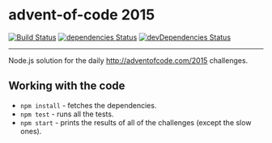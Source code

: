 # advent-of-code 2015
[![Build Status](https://travis-ci.org/gbranchaudrubenovitch/advent-of-code-2015.svg?branch=master)](https://travis-ci.org/gbranchaudrubenovitch/advent-of-code-2015)
[![dependencies Status](https://david-dm.org/gbranchaudrubenovitch/advent-of-code-2015/status.svg)](https://david-dm.org/gbranchaudrubenovitch/advent-of-code-2015)
[![devDependencies Status](https://david-dm.org/gbranchaudrubenovitch/advent-of-code-2015/dev-status.svg)](https://david-dm.org/gbranchaudrubenovitch/advent-of-code-2015?type=dev)
___

Node.js solution for the daily http://adventofcode.com/2015 challenges.

## Working with the code
* `npm install` - fetches the dependencies.
* `npm test` - runs all the tests.
* `npm start` - prints the results of all of the challenges (except the slow ones).
